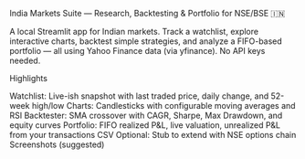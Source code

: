 India Markets Suite — Research, Backtesting & Portfolio for NSE/BSE 🇮🇳

A local Streamlit app for Indian markets. Track a watchlist, explore interactive charts, backtest simple strategies, and analyze a FIFO-based portfolio — all using Yahoo Finance data (via yfinance). No API keys needed.

Highlights

Watchlist: Live-ish snapshot with last traded price, daily change, and 52-week high/low
Charts: Candlesticks with configurable moving averages and RSI
Backtester: SMA crossover with CAGR, Sharpe, Max Drawdown, and equity curves
Portfolio: FIFO realized P&L, live valuation, unrealized P&L from your transactions CSV
Optional: Stub to extend with NSE options chain
Screenshots (suggested)


